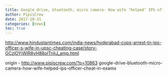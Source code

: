 ```yaml
---
title: Google drive, bluetooth, micro camera- How wife ‘helped’ IPS officer cheat in exams
author: PipisCrew
date: 2017-10-31
categories: [news]
toc: true
---
```


http://www.hindustantimes.com/india-news/hyderabad-cops-arrest-tn-ips-officer-s-wife-in-upsc-cheating-case/story-GCzlOYjWlR8yH88olTnIiJ_amp.html

origin - http://www.pipiscrew.com/?p=10863 google-drive-bluetooth-micro-camera-how-wife-helped-ips-officer-cheat-in-exams